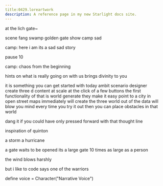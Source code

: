```yaml
---
title:0429.loreartwork
description: A reference page in my new Starlight docs site.
---
```

at the lich gate~
        
scene fang swamp golden gate
show camp sad

camp: 
here i am
its a sad sad story 

pause 10

camp: 
chaos from the beginning

hints on what is really going on with us 
brings divinity to you

it is something you can get started with today 
ambit scenario designer 
create three d content at scale at the click of a few buttons 
the first functionality of that is world generate 
they make it easy 
point to a city in open street maps 
immediately 
will create the three world out of the data
will blow you mind 
every time you try it out 
then you can place obstacles in that world 

dang it
if you could have only pressed forward with that thought line 

inspiration of quinton 

a storm 
a hurricane 

a gate waits to be opened 
its a large gate 
10 times as large as a person

the wind blows harshly 

but i like to code 
says one of the warriors 




define voice = Character("Narrative Voice")
